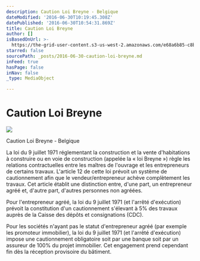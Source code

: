 ```yaml
---
description: Caution Loi Breyne - Belgique
dateModified: '2016-06-30T10:19:45.308Z'
datePublished: '2016-06-30T10:54:31.869Z'
title: Caution Loi Breyne
author: []
isBasedOnUrl: >-
  https://the-grid-user-content.s3-us-west-2.amazonaws.com/e68a6b85-c8b8-416a-bc31-e1cc8951e04b.jpg
starred: false
sourcePath: _posts/2016-06-30-caution-loi-breyne.md
inFeed: true
hasPage: false
inNav: false
_type: MediaObject

---
```

# Caution Loi Breyne
![](https://s3-us-west-2.amazonaws.com/the-grid-img/p/d0254604335fd4842ced078f854b32a9fc555f54.jpg)

Caution Loi Breyne - Belgique

La loi du 9 juillet 1971 réglementant la construction et la vente d'habitations à construire ou en voie de construction (appelée la « loi Breyne ») règle les relations contractuelles entre les maîtres de l'ouvrage et les entrepreneurs de certains travaux. L'article 12 de cette loi prévoit un système de cautionnement afin que le vendeur/entrepreneur achève complètement les travaux. Cet article établit une distinction entre, d'une part, un entrepreneur agréé et, d'autre part, d'autres personnes non agréées.

Pour l'entrepreneur agréé, la loi du 9 juillet 1971 (et l'arrêté d'exécution) prévoit la constitution d'un cautionnement s'élevant à 5% des travaux auprès de la Caisse des dépôts et consignations (CDC).

Pour les sociétés n'ayant pas le statut d'entrepreneur agréé (par exemple les promoteur immobilier), la loi du 9 juillet 1971 (et l'arrêté d'exécution) impose une cautionnement obligatoire soit par une banque soit par un assureur de 100% du projet immobilier. Cet engagement prend cependant fin dès la réception provisoire du bâtiment.